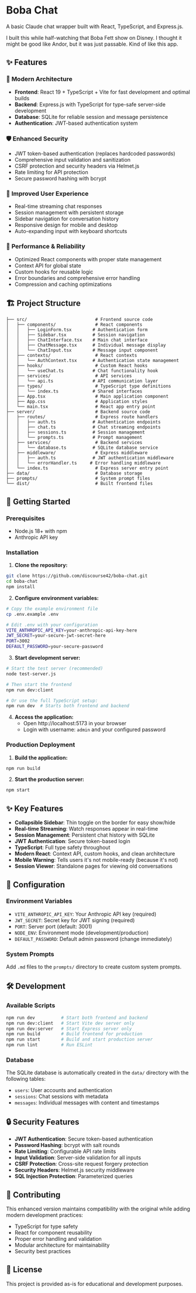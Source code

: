 # Boba Chat

A basic Claude chat wrapper built with React, TypeScript, and Express.js. 

I built this while half-watching that Boba Fett show on Disney. I thought it might be good like Andor, but it was just passable. Kind of like this app.

## ✨ Features

### 🔧 **Modern Architecture**
- **Frontend**: React 19 + TypeScript + Vite for fast development and optimal builds
- **Backend**: Express.js with TypeScript for type-safe server-side development
- **Database**: SQLite for reliable session and message persistence
- **Authentication**: JWT-based authentication system

### 🛡️ **Enhanced Security**
- JWT token-based authentication (replaces hardcoded passwords)
- Comprehensive input validation and sanitization
- CSRF protection and security headers via Helmet.js
- Rate limiting for API protection
- Secure password hashing with bcrypt

### 🎨 **Improved User Experience**
- Real-time streaming chat responses
- Session management with persistent storage
- Sidebar navigation for conversation history
- Responsive design for mobile and desktop
- Auto-expanding input with keyboard shortcuts

### 🚀 **Performance & Reliability**
- Optimized React components with proper state management
- Context API for global state
- Custom hooks for reusable logic
- Error boundaries and comprehensive error handling
- Compression and caching optimizations

## 🏗️ **Project Structure**

```
├── src/                          # Frontend source code
│   ├── components/               # React components
│   │   ├── LoginForm.tsx        # Authentication form
│   │   ├── Sidebar.tsx          # Session navigation
│   │   ├── ChatInterface.tsx    # Main chat interface
│   │   ├── ChatMessage.tsx      # Individual message display
│   │   └── ChatInput.tsx        # Message input component
│   ├── contexts/                 # React contexts
│   │   └── AuthContext.tsx      # Authentication state management
│   ├── hooks/                    # Custom React hooks
│   │   └── useChat.ts           # Chat functionality hook
│   ├── services/                 # API services
│   │   └── api.ts               # API communication layer
│   ├── types/                    # TypeScript type definitions
│   │   └── index.ts             # Shared interfaces
│   ├── App.tsx                   # Main application component
│   ├── App.css                   # Application styles
│   └── main.tsx                  # React app entry point
├── server/                       # Backend source code
│   ├── routes/                   # Express route handlers
│   │   ├── auth.ts              # Authentication endpoints
│   │   ├── chat.ts              # Chat streaming endpoints
│   │   ├── sessions.ts          # Session management
│   │   └── prompts.ts           # Prompt management
│   ├── services/                 # Backend services
│   │   └── database.ts          # SQLite database service
│   ├── middleware/               # Express middleware
│   │   ├── auth.ts              # JWT authentication middleware
│   │   └── errorHandler.ts     # Error handling middleware
│   └── index.ts                  # Express server entry point
├── data/                         # Database storage
├── prompts/                      # System prompt files
└── dist/                         # Built frontend files
```

## 🚀 **Getting Started**

### Prerequisites
- Node.js 18+ with npm
- Anthropic API key

### Installation

1. **Clone the repository:**
```bash
git clone https://github.com/discourse42/boba-chat.git
cd boba-chat
npm install
```

2. **Configure environment variables:**
```bash
# Copy the example environment file
cp .env.example .env

# Edit .env with your configuration
VITE_ANTHROPIC_API_KEY=your-anthropic-api-key-here
JWT_SECRET=your-secure-jwt-secret-here
PORT=3002
DEFAULT_PASSWORD=your-secure-password
```

3. **Start development server:**
```bash
# Start the test server (recommended)
node test-server.js

# Then start the frontend
npm run dev:client

# Or use the full TypeScript setup:
npm run dev  # Starts both frontend and backend
```

4. **Access the application:**
   - Open http://localhost:5173 in your browser
   - Login with username: `admin` and your configured password

### Production Deployment

1. **Build the application:**
```bash
npm run build
```

2. **Start the production server:**
```bash
npm start
```

## ✨ **Key Features**

- **Collapsible Sidebar**: Thin toggle on the border for easy show/hide
- **Real-time Streaming**: Watch responses appear in real-time
- **Session Management**: Persistent chat history with SQLite
- **JWT Authentication**: Secure token-based login
- **TypeScript**: Full type safety throughout
- **Modern React**: Context API, custom hooks, and clean architecture
- **Mobile Warning**: Tells users it's not mobile-ready (because it's not)
- **Session Viewer**: Standalone pages for viewing old conversations

## 🔧 **Configuration**

### Environment Variables
- `VITE_ANTHROPIC_API_KEY`: Your Anthropic API key (required)
- `JWT_SECRET`: Secret key for JWT signing (required)
- `PORT`: Server port (default: 3001)
- `NODE_ENV`: Environment mode (development/production)
- `DEFAULT_PASSWORD`: Default admin password (change immediately)

### System Prompts
Add `.md` files to the `prompts/` directory to create custom system prompts.

## 🛠️ **Development**

### Available Scripts
```bash
npm run dev          # Start both frontend and backend
npm run dev:client   # Start Vite dev server only
npm run dev:server   # Start Express server only
npm run build        # Build frontend for production
npm run start        # Build and start production server
npm run lint         # Run ESLint
```

### Database
The SQLite database is automatically created in the `data/` directory with the following tables:
- `users`: User accounts and authentication
- `sessions`: Chat sessions with metadata
- `messages`: Individual messages with content and timestamps

## 🔒 **Security Features**

- **JWT Authentication**: Secure token-based authentication
- **Password Hashing**: bcrypt with salt rounds
- **Rate Limiting**: Configurable API rate limits
- **Input Validation**: Server-side validation for all inputs
- **CSRF Protection**: Cross-site request forgery protection
- **Security Headers**: Helmet.js security middleware
- **SQL Injection Protection**: Parameterized queries

## 🤝 **Contributing**

This enhanced version maintains compatibility with the original while adding modern development practices:

- TypeScript for type safety
- React for component reusability
- Proper error handling and validation
- Modular architecture for maintainability
- Security best practices

## 📝 **License**

This project is provided as-is for educational and development purposes.